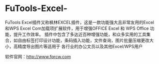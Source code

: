 # FuTools-Excel-
FuTools Excel插件又称枫林EXCEL插件，这是一款功能强大且非常友用的Excel和WPS Excel  Com加载项扩展软件，用于增强OFFICE Excel 和 WPS Office 功能，提升工作效率。  插件中包含了多达近百种增强功能，和众多实用的工具集合，如自由标签打印设计功能，条码插入功能，文件查询，图片批量压缩更改大小，高精度导出图片等适用于  各行业的办公文员以及其他Excel/WPS用户

软件官网：http://www.fqrcw.com
